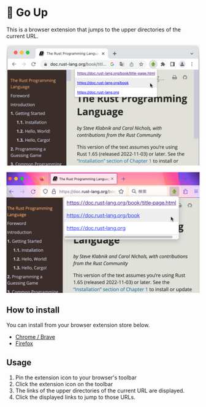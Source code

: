 # 🚀 Go Up
This is a browser extension that jumps to the upper directories of the current URL.

![Screenshot](./screenshots/1280x800-chrome.png)

![Screenshot](./screenshots/1280x800-firefox.png)

## How to install

You can install from your browser extension store below.

- [Chrome / Brave](https://chrome.google.com/webstore/detail/go-up/obdfapiepknjcdapjicmcldjbnfjngej)
- [Firefox](https://addons.mozilla.org/en-US/firefox/addon/go-up/)
<!--
- [Edge](https://microsoftedge.microsoft.com/addons/detail/)
-->

## Usage

1. Pin the extension icon to your browser's toolbar
1. Click the extension icon on the toolbar
1. The links of the upper directories of the current URL are displayed.
1. Click the displayed links to jump to those URLs.

